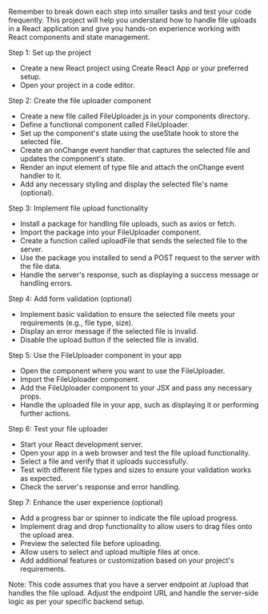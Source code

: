 Remember to break down each step into
smaller tasks and test your code frequently.
This project will help you understand how
to handle file uploads in a React application
and give you hands-on experience working with
React components and state management.

Step 1: Set up the project

-  Create a new React project using
Create React App or your preferred setup.
-  Open your project in a code editor.

Step 2: Create the file uploader component

-  Create a new file called FileUploader.js
in your components directory.
-  Define a functional component called FileUploader.
-  Set up the component's state using the
useState hook to store the selected file.
-  Create an onChange event handler that captures
the selected file and updates the component's state.
-  Render an input element of type file and attach
the onChange event handler to it.
-  Add any necessary styling and display the 
selected file's name (optional).

Step 3: Implement file upload functionality

-  Install a package for handling file uploads,
such as axios or fetch.
-  Import the package into your FileUploader component.
-  Create a function called uploadFile that sends
the selected file to the server.
-  Use the package you installed to send a
POST request to the server with the file data.
-  Handle the server's response, such as 
displaying a success message or handling errors.

Step 4: Add form validation (optional)

-  Implement basic validation to ensure the
selected file meets your requirements (e.g., file type, size).
-  Display an error message if the selected file is invalid.
-  Disable the upload button if the selected file is invalid.

Step 5: Use the FileUploader component in your app

-  Open the component where you want to use the FileUploader.
-  Import the FileUploader component.
-  Add the FileUploader component to your JSX
and pass any necessary props.
-  Handle the uploaded file in your app, such as
displaying it or performing further actions.

Step 6: Test your file uploader

-  Start your React development server.
-  Open your app in a web browser and test the
file upload functionality.
-  Select a file and verify that it uploads successfully.
-  Test with different file types and sizes to
ensure your validation works as expected.
-  Check the server's response and error handling.

Step 7: Enhance the user experience (optional)

-  Add a progress bar or spinner to indicate
the file upload progress.
-  Implement drag and drop functionality to allow 
users to drag files onto the upload area.
-  Preview the selected file before uploading.
-  Allow users to select and upload multiple files at once.
-  Add additional features or customization
based on your project's requirements.

Note: This code assumes that you have a server
endpoint at /upload that handles the file upload.
Adjust the endpoint URL and handle the server-side
logic as per your specific backend setup.


